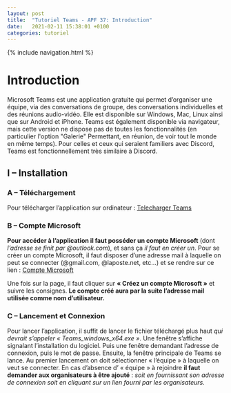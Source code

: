 ```yaml
---
layout: post
title:  "Tutoriel Teams - APF 37: Introduction"
date:   2021-02-11 15:38:01 +0100
categories: tutoriel
---
```

{% include navigation.html %}
# Introduction

Microsoft Teams est une application gratuite qui permet d’organiser une équipe, via des conversations de groupe, des conversations individuelles et des réunions audio-vidéo.
Elle est disponible sur Windows, Mac, Linux ainsi que sur Android et iPhone.
Teams est également disponible via navigateur, mais cette version ne dispose pas de toutes les fonctionnalités (en particulier l'option "Galerie" Permettant, en réunion, de voir tout le monde en même temps).
Pour celles et ceux qui seraient familiers avec Discord, Teams est fonctionnellement très similaire à Discord.

## I – Installation
### A – Téléchargement

Pour télécharger l’application sur ordinateur : 
[Telecharger Teams](https://www.microsoft.com/fr-fr/microsoft-teams/download-app)


### B – Compte Microsoft

**Pour accéder à l’application il faut posséder un compte Microsoft** (dont *l’adresse se finit par @outlook.com*), et sans ça *il faut en créer un*. 
Pour se créer un compte Microsoft, il faut disposer d’une adresse mail à laquelle on peut se connecter (@gmail.com, @laposte.net, etc…) et se rendre sur ce lien :
[Compte Microsoft](https://account.microsoft.com/account?lang=fr-fr)

Une fois sur la page, il faut cliquer sur **« Créez un compte Microsoft »** et suivre les consignes.
**Le compte créé aura par la suite l’adresse mail utilisée comme nom d’utilisateur.**

### C – Lancement et Connexion

Pour lancer l’application, il suffit de lancer le fichier téléchargé plus haut *qui devrait s’appeler « Teams_windows_x64.exe »*.
Une fenêtre s’affiche signalant l’installation du logiciel.
Puis une fenêtre demandant l’adresse de connexion, puis le mot de passe.
Ensuite, la fenêtre principale de Teams se lance. Au premier lancement on doit sélectionner « l’équipe » à laquelle on veut se connecter.
En cas d’absence d’ « équipe » à rejoindre **il faut demander aux organisateurs à être ajouté** : *soit en fournissant son adresse de connexion soit en cliquant sur un lien fourni par les organisateurs.*
